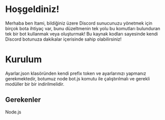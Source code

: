 # Hoşgeldiniz!

Merhaba ben Itami, bildiğiniz üzere Discord sunucunuzu yönetmek için birçok bota ihtiyaç var, bunu düzeltmenin tek yolu bu komutları bulunduran tek bir bot kullanmak veya oluşturmak! Bu kaynak kodları sayesinde kendi Discord botunuza dakikalar içerisinde sahip olabilirsiniz!


# Kurulum

Ayarlar.json klasöründen kendi prefix token ve ayarlarınızı yapmanız gerekmektedir, botumuz node bot.js komutu ile çalıştırılmalı ve gerekli modüller bir bir indirilmelidir.

## Gerekenler

Node.js 
